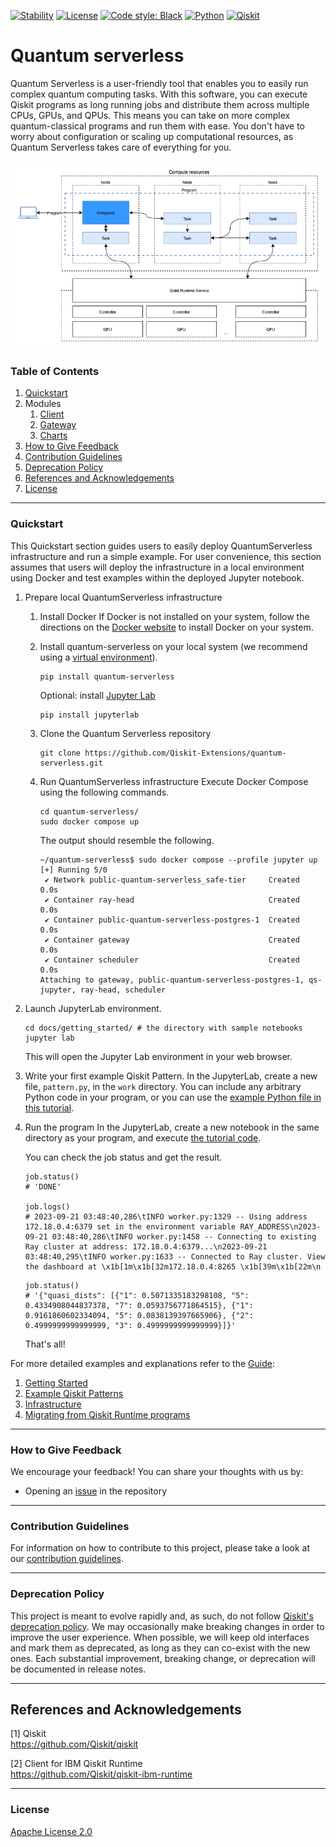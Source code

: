 [![Stability](https://img.shields.io/badge/stability-alpha-f4d03f.svg)](https://github.com/Qiskit-Extensions/quantum-serverless/releases)
[![License](https://img.shields.io/github/license/qiskit-community/quantum-prototype-template?label=License)](https://github.com/qiskit-community/quantum-prototype-template/blob/main/LICENSE.txt)
[![Code style: Black](https://img.shields.io/badge/Code%20style-Black-000.svg)](https://github.com/psf/black)
[![Python](https://img.shields.io/badge/Python-3.7%20%7C%203.8%20%7C%203.9%20%7C%203.10-informational)](https://www.python.org/)
[![Qiskit](https://img.shields.io/badge/Qiskit-%E2%89%A5%200.39.0-6133BD)](https://github.com/Qiskit/qiskit)

# Quantum serverless

Quantum Serverless is a user-friendly tool that enables you to easily run complex quantum computing tasks.
With this software, you can execute Qiskit programs as long running jobs and distribute them across multiple CPUs, GPUs, and QPUs.
This means you can take on more complex quantum-classical programs and run them with ease.
You don't have to worry about configuration or scaling up computational resources, as Quantum Serverless takes care of everything for you.

![diagram](./docs/images/qs_diagram.png)

### Table of Contents

1. [Quickstart](#quickstart)
1. Modules
   1. [Client](./client)
   1. [Gateway](./gateway)
   1. [Charts](./charts)
1. [How to Give Feedback](#how-to-give-feedback)
1. [Contribution Guidelines](#contribution-guidelines)
1. [Deprecation Policy](#deprecation-policy)
1. [References and Acknowledgements](#references-and-acknowledgements)
1. [License](#license)

----------------------------------------------------------------------------------------------------

### Quickstart
This Quickstart section guides users to easily deploy QuantumServerless infrastructure and run a simple example.
For user convenience, this section assumes that users will deploy the infrastructure in a local environment using Docker and test examples within the deployed Jupyter notebook.

1. Prepare local QuantumServerless infrastructure
   1. Install Docker
      If Docker is not installed on your system, follow the directions on the [Docker website](https://docs.docker.com/engine/install/) to install Docker on your system.
   1. Install quantum-serverless on your local system (we recommend using a [virtual environment](https://docs.python.org/3/library/venv.html)).
      ```shell
      pip install quantum-serverless
      ```
      Optional: install [Jupyter Lab](https://jupyter.org/)
      ```shell
      pip install jupyterlab
      ```
   1. Clone the Quantum Serverless repository
      ```shell
      git clone https://github.com/Qiskit-Extensions/quantum-serverless.git
      ```
   1. Run QuantumServerless infrastructure
      Execute Docker Compose using the following commands.
      ```shell
      cd quantum-serverless/
      sudo docker compose up
      ```

      The output should resemble the following.
      ```
      ~/quantum-serverless$ sudo docker compose --profile jupyter up
      [+] Running 5/0
       ✔ Network public-quantum-serverless_safe-tier     Created                                           0.0s
       ✔ Container ray-head                              Created                                           0.0s
       ✔ Container public-quantum-serverless-postgres-1  Created                                           0.0s
       ✔ Container gateway                               Created                                           0.0s
       ✔ Container scheduler                             Created                                           0.0s
      Attaching to gateway, public-quantum-serverless-postgres-1, qs-jupyter, ray-head, scheduler
      ```


1. Launch JupyterLab environment.
   ```shell
   cd docs/getting_started/ # the directory with sample notebooks
   jupyter lab
   ```
   This will open the Jupyter Lab environment in your web browser.
1. Write your first example Qiskit Pattern.
   In the JupyterLab, create a new file, `pattern.py`, in the `work` directory. You can include any arbitrary Python code in your program, or you can use the
   [example Python file in this tutorial](https://github.com/Qiskit-Extensions/quantum-serverless/blob/main/docs/getting_started/basic/01_running_program.ipynb).

1. Run the program
   In the JupyterLab, create a new notebook in the same directory as your program, and execute [the tutorial code](https://github.com/Qiskit-Extensions/quantum-serverless/blob/main/docs/getting_started/basic/01_running_program.ipynb).

   You can check the job status and get the result.

   ```
   job.status()
   # 'DONE'

   job.logs()
   # 2023-09-21 03:48:40,286\tINFO worker.py:1329 -- Using address 172.18.0.4:6379 set in the environment variable RAY_ADDRESS\n2023-09-21 03:48:40,286\tINFO worker.py:1458 -- Connecting to existing Ray cluster at address: 172.18.0.4:6379...\n2023-09-21 03:48:40,295\tINFO worker.py:1633 -- Connected to Ray cluster. View the dashboard at \x1b[1m\x1b[32m172.18.0.4:8265 \x1b[39m\x1b[22m\n
   ```
   ```
   job.status()
   # '{"quasi_dists": [{"1": 0.5071335183298108, "5": 0.4334908044837378, "7": 0.0593756771864515}, {"1": 0.9161860602334094, "5": 0.0838139397665906}, {"2": 0.4999999999999999, "3": 0.4999999999999999}]}'
   ```

   That's all!

For more detailed examples and explanations refer to the [Guide](https://qiskit-extensions.github.io/quantum-serverless/index.html):

1. [Getting Started](https://qiskit-extensions.github.io/quantum-serverless/getting_started/index.html#)
1. [Example Qiskit Patterns](https://qiskit-extensions.github.io/quantum-serverless/examples/index.html)
1. [Infrastructure](https://qiskit-extensions.github.io/quantum-serverless/deployment/index.html)
1. [Migrating from Qiskit Runtime programs](https://qiskit-extensions.github.io/quantum-serverless/migration/index.html)

----------------------------------------------------------------------------------------------------

### How to Give Feedback

We encourage your feedback! You can share your thoughts with us by:
- Opening an [issue](https://github.com/Qiskit-Extensions/quantum-serverless/issues) in the repository


----------------------------------------------------------------------------------------------------

### Contribution Guidelines

For information on how to contribute to this project, please take a look at our [contribution guidelines](CONTRIBUTING.md).

----------------------------------------------------------------------------------------------------

### Deprecation Policy

This project is meant to evolve rapidly and, as such, do not follow [Qiskit's deprecation policy](https://qiskit.org/documentation/contributing_to_qiskit.html#deprecation-policy).  We may occasionally make breaking changes in order to improve the user experience.  When possible, we will keep old interfaces and mark them as deprecated, as long as they can co-exist with the new ones.  Each substantial improvement, breaking change, or deprecation will be documented in release notes.


----------------------------------------------------------------------------------------------------

## References and Acknowledgements
[1] Qiskit \
    https://github.com/Qiskit/qiskit

[2] Client for IBM Qiskit Runtime \
    https://github.com/Qiskit/qiskit-ibm-runtime


----------------------------------------------------------------------------------------------------

### License
[Apache License 2.0](LICENSE.txt)
